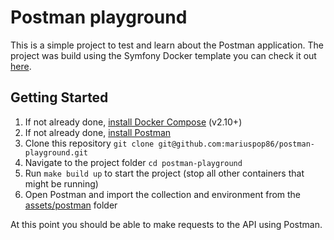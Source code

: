 # Postman playground

This is a simple project to test and learn about the Postman application. 
The project was build using the Symfony Docker template you can check it out [here](https://github.com/dunglas/symfony-docker).

## Getting Started

1. If not already done, [install Docker Compose](https://docs.docker.com/compose/install/) (v2.10+)
2. If not already done, [install Postman](https://www.postman.com/downloads/)
3. Clone this repository `git clone git@github.com:mariuspop86/postman-playground.git`
4. Navigate to the project folder `cd postman-playground`
5. Run `make build up` to start the project (stop all other containers that might be running)
6. Open Postman and import the collection and environment from the [assets/postman](assets/postman) folder

At this point you should be able to make requests to the API using Postman.
